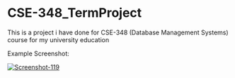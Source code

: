 # CSE-348_TermProject
This is a project i have done for CSE-348 (Database Management Systems) course for my university education

Example Screenshot:

<a href='https://postimg.cc/zV7HfTrJ' target='_blank'><img src='https://i.postimg.cc/zV7HfTrJ/Screenshot-119.png' border='0' alt='Screenshot-119'/></a>
